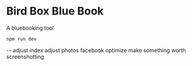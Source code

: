 # Bird Box Blue Book

A bluebooking tool

`npm run dev`

--
adjust index
adjust photos
facebook optimize
make something worth screenshotting
